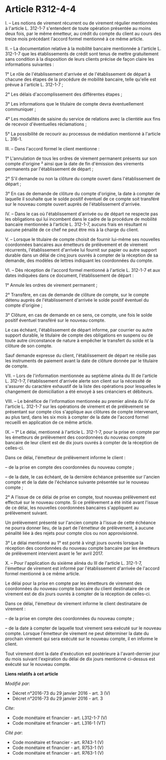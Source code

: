 # Article R312-4-4

I. – Les notions de virement récurrent ou de virement régulier mentionnées à l'article L. 312-1-7 s'entendent de toute
opération présentée au moins deux fois, par le même émetteur, au crédit du compte du client au cours des treize mois
précédant l'accord formel mentionné à ce même article. 

II. – La documentation relative à la mobilité bancaire mentionnée à l'article L. 312-1-7 que les établissements de crédit
sont tenus de mettre gratuitement sans condition à la disposition de leurs clients précise de façon claire les informations
suivantes : 

1° Le rôle de l'établissement d'arrivée et de l'établissement de départ à chacune des étapes de la procédure de mobilité
bancaire, telle qu'elle est prévue à l'article L. 312-1-7 ; 

2° Les délais d'accomplissement des différentes étapes ; 

3° Les informations que le titulaire de compte devra éventuellement communiquer ; 

4° Les modalités de saisine du service de relations avec la clientèle aux fins de recevoir d'éventuelles réclamations ; 

5° La possibilité de recourir au processus de médiation mentionné à l'article L. 316-1. 

III. – Dans l'accord formel le client mentionne : 

1° L'annulation de tous les ordres de virement permanent présents sur son compte d'origine ² ainsi que la date de fin
d'émission des virements permanents par l'établissement de départ ; 

2° S'il demande ou non la clôture du compte ouvert dans l'établissement de départ ; 

3° En cas de demande de clôture du compte d'origine, la date à compter de laquelle il souhaite que le solde positif éventuel
de ce compte soit transféré sur le nouveau compte ouvert auprès de l'établissement d'arrivée. 

IV. – Dans le cas où l'établissement d'arrivée ou de départ ne respecte pas les obligations qui lui incombent dans le cadre
de la procédure de mobilité bancaire mentionnée à l'article L. 312-1-7, aucuns frais en résultant ni aucune pénalité de ce
chef ne peut être mis à la charge du client. 

V. – Lorsque le titulaire de compte choisit de fournir lui-même ses nouvelles coordonnées bancaires aux émetteurs de
prélèvement et de virement récurrents, l'établissement d'arrivée lui fournit sur papier ou autre support durable dans un
délai de cinq jours ouvrés à compter de la réception de sa demande, des modèles de lettres indiquant les coordonnées du
compte. 

VI. – Dès réception de l'accord formel mentionné à l'article L. 312-1-7 et aux dates indiquées dans ce document,
l'établissement de départ : 

1° Annule les ordres de virement permanent ; 

2° Transfère, en cas de demande de clôture de compte, sur le compte détenu auprès de l'établissement d'arrivée le solde
positif éventuel du compte d'origine ; 

3° Clôture, en cas de demande en ce sens, ce compte, une fois le solde positif éventuel transféré sur le nouveau compte. 

Le cas échéant, l'établissement de départ informe, par courrier ou autre support durable, le titulaire de compte des
obligations en suspens ou de toute autre circonstance de nature à empêcher le transfert du solde et la clôture de son
compte. 

Sauf demande expresse du client, l'établissement de départ ne résilie pas les instruments de paiement avant la date de
clôture donnée par le titulaire de compte. 

VII. – Lors de l'information mentionnée au septième alinéa du III de l'article L. 312-1-7, l'établissement d'arrivée alerte
son client sur la nécessité de s'assurer du caractère exhaustif de la liste des opérations pour lesquelles le changement de
domiciliation a été envoyé à ses créanciers et débiteurs. 

VIII. – Le bénéfice de l'information mentionnée au premier alinéa du IV de l'article L. 312-1-7 sur les opérations de
virement et de prélèvement se présentant sur compte clos s'applique aux clôtures de compte intervenant, au plus tard, dans
les six mois à compter de la date de l'accord formel recueilli en application de ce même article. 

IX. – 1° Le délai, mentionné à l'article L. 312-1-7, pour la prise en compte par les émetteurs de prélèvement des coordonnées
du nouveau compte bancaire de leur client est de dix jours ouvrés à compter de la réception de celles-ci. 

Dans ce délai, l'émetteur de prélèvement informe le client : 

– de la prise en compte des coordonnées du nouveau compte ; 

– de la date, le cas échéant, de la dernière échéance présentée sur l'ancien compte et de la date de l'échéance suivante
présentée sur le nouveau compte ; 

2° A l'issue de ce délai de prise en compte, tout nouveau prélèvement est effectué sur le nouveau compte. Si ce prélèvement a
été initié avant l'issue de ce délai, les nouvelles coordonnées bancaires s'appliquent au prélèvement suivant. 

Un prélèvement présenté sur l'ancien compte à l'issue de cette échéance ne pourra donner lieu, de la part de l'émetteur de
prélèvement, à aucune pénalité liée à des rejets pour compte clos ou non approvisionné. 

3° Le délai mentionné au 1° est porté à vingt jours ouvrés lorsque la réception des coordonnées du nouveau compte bancaire
par les émetteurs de prélèvement intervient avant le 1er avril 2017. 

X. – Pour l'application du sixième alinéa du III de l'article L. 312-1-7, l'émetteur de virement est informé par
l'établissement d'arrivée de l'accord formel mentionné à ce même article. 

Le délai pour la prise en compte par les émetteurs de virement des coordonnées du nouveau compte bancaire du client
destinataire de ce virement est de dix jours ouvrés à compter de la réception de celles-ci. 

Dans ce délai, l'émetteur de virement informe le client destinataire de virement : 

– de la prise en compte des coordonnées du nouveau compte ; 

– de la date à compter de laquelle tout virement sera exécuté sur le nouveau compte. Lorsque l'émetteur de virement ne peut
déterminer la date du prochain virement qui sera exécuté sur le nouveau compte, il en informe le client. 

Tout virement dont la date d'exécution est postérieure à l'avant-dernier jour du mois suivant l'expiration du délai de dix
jours mentionné ci-dessus est exécuté sur le nouveau compte.

**Liens relatifs à cet article**

_Modifié par_:

  - Décret n°2016-73 du 29 janvier 2016 - art. 3 (V)
  - Décret n°2016-73 du 29 janvier 2016 - art. 3

_Cite_:

  - Code monétaire et financier - art. L312-1-7 (V)
  - Code monétaire et financier - art. L316-1 (VT)

_Cité par_:

  - Code monétaire et financier - art. R743-1 (V)
  - Code monétaire et financier - art. R753-1 (V)
  - Code monétaire et financier - art. R763-1 (V)

